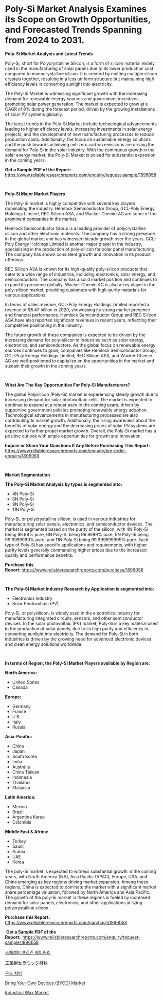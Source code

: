 <p><h1>Poly-Si Market Analysis Examines its Scope on Growth Opportunities, and Forecasted Trends Spanning from 2024 to 2031.</h1></p><p><strong>Poly-Si Market Analysis and Latest Trends</strong></p>
<p><p>Poly-Si, short for Polycrystalline Silicon, is a form of silicon material widely used in the manufacturing of solar panels due to its lower production cost compared to monocrystalline silicon. It is created by melting multiple silicon crystals together, resulting in a less uniform structure but maintaining high efficiency levels in converting sunlight into electricity.</p><p>The Poly-Si Market is witnessing significant growth with the increasing demand for renewable energy sources and government incentives promoting solar power generation. The market is expected to grow at a CAGR of 8% during the forecast period, driven by the growing installations of solar PV systems globally.</p><p>The latest trends in the Poly-Si Market include technological advancements leading to higher efficiency levels, increasing investments in solar energy projects, and the development of new manufacturing processes to reduce production costs. Additionally, the focus on sustainable energy solutions and the push towards achieving net-zero carbon emissions are driving the demand for Poly-Si in the solar industry. With the continuous growth in the solar energy market, the Poly-Si Market is poised for substantial expansion in the coming years.</p></p>
<p><strong>Get a Sample PDF of the Report:&nbsp;</strong> <a href="https://www.reliableresearchreports.com/enquiry/request-sample/1896058">https://www.reliableresearchreports.com/enquiry/request-sample/1896058</a></p>
<p>&nbsp;</p>
<p><strong>Poly-Si Major Market Players</strong></p>
<p><p>The Poly-Si market is highly competitive with several key players dominating the industry. Hemlock Semiconductor Group, GCL-Poly Energy Holdings Limited, REC Silicon ASA, and Wacker Chemie AG are some of the prominent companies in the market. </p><p>Hemlock Semiconductor Group is a leading provider of polycrystalline silicon and other electronic materials. The company has a strong presence in the global market and has witnessed steady growth over the years. GCL-Poly Energy Holdings Limited is another major player in the industry, specializing in the production of poly-silicon for solar panel manufacturing. The company has shown consistent growth and innovation in its product offerings.</p><p>REC Silicon ASA is known for its high-quality poly-silicon products that cater to a wide range of industries, including electronics, solar energy, and semiconductors. The company has a solid market position and continues to expand its presence globally. Wacker Chemie AG is also a key player in the poly-silicon market, providing customers with high-purity materials for various applications.</p><p>In terms of sales revenue, GCL-Poly Energy Holdings Limited reported a revenue of $5.47 billion in 2020, showcasing its strong market presence and financial performance. Hemlock Semiconductor Group and REC Silicon ASA have also reported significant revenues in recent years, reflecting their competitive positioning in the industry.</p><p>The future growth of these companies is expected to be driven by the increasing demand for poly-silicon in industries such as solar energy, electronics, and semiconductors. As the global focus on renewable energy sources continues to grow, companies like Hemlock Semiconductor Group, GCL-Poly Energy Holdings Limited, REC Silicon ASA, and Wacker Chemie AG are well-positioned to capitalize on the opportunities in the market and sustain their growth in the coming years.</p></p>
<p>&nbsp;</p>
<p><strong>What Are The Key Opportunities For Poly-Si Manufacturers?</strong></p>
<p><p>The global Polysilicon (Poly-Si) market is experiencing steady growth due to increasing demand for solar photovoltaic cells. The market is expected to continue to expand at a robust pace in the coming years, driven by supportive government policies promoting renewable energy adoption. Technological advancements in manufacturing processes are also contributing to market growth. Additionally, the rising awareness about the benefits of solar energy and the decreasing prices of solar PV systems are expected to further propel market growth. Overall, the Poly-Si market has a positive outlook with ample opportunities for growth and innovation.</p></p>
<p><strong>Inquire or Share Your Questions If Any Before Purchasing This Report:</strong> <a href="https://www.reliableresearchreports.com/enquiry/pre-order-enquiry/1896058">https://www.reliableresearchreports.com/enquiry/pre-order-enquiry/1896058</a></p>
<p>&nbsp;</p>
<p><strong>Market Segmentation</strong></p>
<p><strong>The Poly-Si Market Analysis by types is segmented into:</strong></p>
<p><ul><li>4N Poly-Si</li><li>6N Poly-Si</li><li>9N Poly-Si</li><li>11N Poly-Si</li></ul></p>
<p><p>Poly-Si, or polycrystalline silicon, is used in various industries for manufacturing solar panels, electronics, and semiconductor devices. The market is segmented based on the purity of the silicon, with 4N Poly-Si being 99.99% pure, 6N Poly-Si being 99.9999% pure, 9N Poly-Si being 99.9999999% pure, and 11N Poly-Si being 99.999999999% pure. Each type of Poly-Si has specific applications and requirements, with higher purity levels generally commanding higher prices due to the increased quality and performance benefits.</p></p>
<p><strong>Purchase this Report:&nbsp;</strong><a href="https://www.reliableresearchreports.com/purchase/1896058">https://www.reliableresearchreports.com/purchase/1896058</a></p>
<p>&nbsp;</p>
<p><strong>The Poly-Si Market Industry Research by Application is segmented into:</strong></p>
<p><ul><li>Electronics Industry</li><li>Solar Photovoltaic (PV)</li></ul></p>
<p><p>Poly-Si, or polysilicon, is widely used in the electronics industry for manufacturing integrated circuits, sensors, and other semiconductor devices. In the solar photovoltaic (PV) market, Poly-Si is a key material used in the production of solar panels, due to its high purity and efficiency in converting sunlight into electricity. The demand for Poly-Si in both industries is driven by the growing need for advanced electronic devices and clean energy solutions worldwide.</p></p>
<p>&nbsp;</p>
<p><strong>In terms of Region, the Poly-Si Market Players available by Region are:</strong></p>
<p>
    <p> <strong> North America: </strong>
        <ul>
            <li>United States</li>
            <li>Canada</li>
        </ul>
        </p> 
    <p> <strong> Europe: </strong>
        <ul>
            <li>Germany</li>
            <li>France</li>
            <li>U.K.</li>
            <li>Italy</li>
            <li>Russia</li>
        </ul>
        </p> 
    <p> <strong> Asia-Pacific: </strong>
        <ul>
            <li>China</li>
            <li>Japan</li>
            <li>South Korea</li>
            <li>India</li>
            <li>Australia</li>
            <li>China Taiwan</li>
            <li>Indonesia</li>
            <li>Thailand</li>
            <li>Malaysia</li>
        </ul>
        </p> 
    <p> <strong> Latin America: </strong>
        <ul>
            <li>Mexico</li>
            <li>Brazil</li>
            <li>Argentina Korea</li>
            <li>Colombia</li>
        </ul>
        </p> 
    <p> <strong> Middle East & Africa: </strong>
        <ul>
            <li>Turkey</li>
            <li>Saudi</li>
            <li>Arabia</li>
            <li>UAE</li>
            <li>Korea</li>
        </ul>
    </p>
    </p>
<p><p>The poly-Si market is expected to witness substantial growth in the coming years, with North America (NA), Asia Pacific (APAC), Europe, USA, and China emerging as key regions driving market expansion. Among these regions, China is expected to dominate the market with a significant market share percentage valuation, followed by North America and Asia Pacific. The growth of the poly-Si market in these regions is fueled by increased demand for solar panels, electronics, and other applications utilizing polycrystalline silicon.</p></p>
<p><strong>Purchase this Report: </strong><a href="https://www.reliableresearchreports.com/purchase/1896058">https://www.reliableresearchreports.com/purchase/1896058</a></p>
<p>&nbsp;<strong>Get a Sample PDF of the Report:&nbsp;&nbsp;</strong><a href="https://www.reliableresearchreports.com/enquiry/request-sample/1896058">https://www.reliableresearchreports.com/enquiry/request-sample/1896058</a></p>
<p><strong></strong></p>
<p><p><a href="https://medium.com/@tristiarton768456/%ED%8A%B9%EC%88%98-%EB%83%89%EB%8F%99-%EB%B2%A0%EC%9D%B4%EC%BB%A4%EB%A6%AC-%EC%8B%9C%EC%9E%A5-%EB%B6%84%EC%84%9D-cagr-%EC%8B%9C%EC%9E%A5-%EC%84%B8%EB%B6%84%ED%99%94-%EB%B0%8F-%EC%84%B8%EA%B3%84-%EC%82%B0%EC%97%85-%EA%B0%9C%EC%9A%94-563818e7d84e">스페셜티 프로즌 베이커리</a></p><p><a href="https://medium.com/@haskellrowe2023/%E5%B7%A5%E6%A5%AD%E7%94%A8%E3%82%BB%E3%83%A9%E3%83%9F%E3%83%83%E3%82%AF%E6%9D%90%E6%96%99%E3%81%AE%E5%B8%82%E5%A0%B4%E3%83%AC%E3%83%9D%E3%83%BC%E3%83%88%E3%81%AF-%E3%81%93%E3%81%AE%E5%B8%82%E5%A0%B4%E3%81%AE%E6%9C%80%E6%96%B0%E3%83%88%E3%83%AC%E3%83%B3%E3%83%89%E3%81%A8%E6%88%90%E9%95%B7%E6%A9%9F%E4%BC%9A%E3%82%92%E6%98%8E%E3%82%89%E3%81%8B%E3%81%AB%E3%81%97%E3%81%BE%E3%81%99-22fbd5784d4c">工業用セラミック材料</a></p><p><a href="https://medium.com/@twb809904379/%EB%82%98%EB%AC%B4-%EC%86%A1%EC%A7%84-%EB%B6%84%EC%87%84%EA%B8%B0-%EC%8B%9C%EC%9E%A5-%EB%B6%84%EC%84%9D-%EA%B7%B8%EC%9D%98-cagr-%EC%8B%9C%EC%9E%A5-%EC%84%B8%EB%B6%84%ED%99%94-%EB%B0%8F-%EC%84%B8%EA%B3%84%EC%A0%81-%EC%82%B0%EC%97%85-%EA%B0%9C%EC%9A%94-d0a6a2c470f8">우드 치퍼</a></p><p><a href="https://poised-avenue-46d.notion.site/Decoding-the-Bring-Your-Own-Devices-BYOD-Market-A-Deep-Dive-into-the-Latest-Market-Trends-Market-d331855988344cadb369f143a8d53b7c">Bring Your Own Devices (BYOD) Market</a></p><p><a href="https://view.publitas.com/reportprime-1/industrial-wax-market-with-the-goal-of-estimating-the-market-size-and-future-growth-potential-of-various-market-segments-based-on-component-applications-end-user-and-region/">Industrial Wax Market</a></p></p>